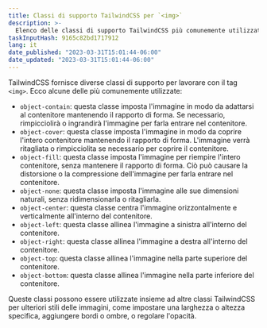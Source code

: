 ```yaml
---
title: Classi di supporto TailwindCSS per `<img>`
description: >-
  Elenco delle classi di supporto TailwindCSS più comunemente utilizzate per `<img>`
taskInputHash: 9165c82bd1717912
lang: it
date_published: "2023-03-31T15:01:44-06:00"
date_updated: "2023-03-31T15:01:44-06:00"
---
```

TailwindCSS fornisce diverse classi di supporto per lavorare con il tag `<img>`. Ecco alcune delle più comunemente utilizzate:
- `object-contain`: questa classe imposta l'immagine in modo da adattarsi al contenitore mantenendo il rapporto di forma. Se necessario, rimpicciolirà o ingrandirà l'immagine per farla entrare nel contenitore.
- `object-cover`: questa classe imposta l'immagine in modo da coprire l'intero contenitore mantenendo il rapporto di forma. L'immagine verrà ritagliata o rimpicciolita se necessario per coprire il contenitore.
- `object-fill`: questa classe imposta l'immagine per riempire l'intero contenitore, senza mantenere il rapporto di forma. Ciò può causare la distorsione o la compressione dell'immagine per farla entrare nel contenitore.
- `object-none`: questa classe imposta l'immagine alle sue dimensioni naturali, senza ridimensionarla o ritagliarla.
- `object-center`: questa classe centra l'immagine orizzontalmente e verticalmente all'interno del contenitore.
- `object-left`: questa classe allinea l'immagine a sinistra all'interno del contenitore.
- `object-right`: questa classe allinea l'immagine a destra all'interno del contenitore.
- `object-top`: questa classe allinea l'immagine nella parte superiore del contenitore.
- `object-bottom`: questa classe allinea l'immagine nella parte inferiore del contenitore.

Queste classi possono essere utilizzate insieme ad altre classi TailwindCSS per ulteriori stili delle immagini, come impostare una larghezza o altezza specifica, aggiungere bordi o ombre, o regolare l'opacità.
